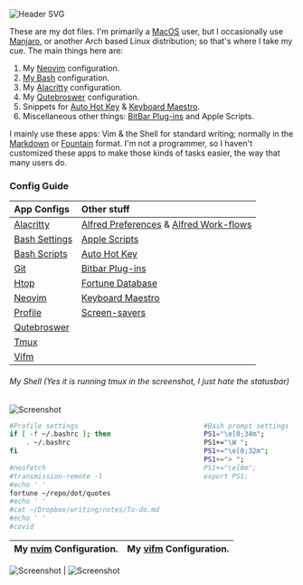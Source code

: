 ![Header SVG](https://makccr.github.io/images/github-header.svg)

These are my dot files. I'm primarily a [MacOS](https://www.apple.com/macos/) user, but I occasionally use [Manjaro](https://manjaro.org/), or another Arch based Linux distribution; so that's where I take my cue. The main things here are: 

1. My [Neovim](https://neovim.io/) configuration. 
2. [My Bash](https://www.gnu.org/software/bash/) configuration.
3. My [Alacritty](https://github.com/alacritty/alacritty) configuration.
4. My [Qutebroswer](https://qutebrowser.org/) configuration.
5. Snippets for [Auto Hot Key](https://www.autohotkey.com/) & [Keyboard Maestro](https://www.keyboardmaestro.com/main/). 
6. Miscellaneous other things: [BitBar Plug-ins](https://getbitbar.com/) and Apple Scripts. 

I mainly use these apps: Vim & the Shell for standard writing; normally in the [Markdown](https://www.markdownguide.org/) or [Fountain](https://fountain.io/) format. I'm not a programmer, so I haven't customized these apps to make those kinds of tasks easier, the way that many users do. 

### Config Guide
App Configs| Other stuff
 :-- | :---------- 
[Alacritty](https://github.com/makccr/dot/blob/master/.config/alacritty/alacritty.yml) | [Alfred Preferences](https://github.com/makccr/dot/tree/master/misc/alfred-workflows/Alfred.alfredpreferences) & [Alfred Work-flows](https://github.com/makccr/dot/tree/master/misc/alfred-workflows) 
[Bash Settings](https://github.com/makccr/dot/tree/master/.bashrc) | [Apple Scripts](https://github.com/makccr/dot/tree/master/misc/apple-scripts) 
[Bash Scripts](https://github.com/makccr/dot/tree/master/.bin) | [Auto Hot Key](https://github.com/makccr/dot/blob/master/misc/snippets/ahk/ahk.ahk) 
[Git](https://github.com/makccr/dot/blob/master/.gitconfig) | [Bitbar Plug-ins](https://github.com/makccr/dot/tree/master/misc/bitbar) 
[Htop](https://github.com/makccr/dot/blob/master/.config/htop/htoprc) | [Fortune Database](https://github.com/makccr/dot/blob/master/quotes) 
[Neovim](https://github.com/makccr/dot/blob/master/.config/nvim/init.vim) | [Keyboard Maestro](https://github.com/makccr/dot/blob/master/misc/snippets/keyboardMaestro.kmsync) 
[Profile](https://github.com/makccr/dot/tree/master/.profile) | [Screen-savers](https://github.com/makccr/dot/tree/master/misc/macOS/screensavers) 
[Qutebroswer](https://github.com/makccr/dot/tree/master/.qutebrowser) |  
 [Tmux](https://github.com/makccr/dot/tree/master/.tmux.conf) |  
 [Vifm](https://github.com/makccr/dot/tree/master/.config/vifm) | 

###### My Shell (Yes it is running tmux in the screenshot, I just hate the statusbar)
![Screenshot](https://raw.githubusercontent.com/makccr/dotProfiles/master/images/profile.jpg)

```bash
#Profile settings                               #Bash prompt settings
if [ -f ~/.bashrc ]; then                       PS1="\e[0;34m";
    . ~/.bashrc                                 PS1+="\W ";
fi                                              PS1+="\e[0;32m";
                                                PS1+="> ";
#neofetch                                       PS1+="\e[0m";
#transmission-remote -l                         export PS1;
#echo ' '
fortune ~/repo/dot/quotes
#echo ' '
#cat ~/Dropbox/writing/notes/To-do.md       
#echo ' '
#covid
```
**My [nvim](https://github.com/neovim/neovim) Configuration.** | **My [vifm](https://github.com/vifm/vifm) Configuration.**
---------- | -------------------

![Screenshot](https://raw.githubusercontent.com/makccr/dotProfiles/master/images/vim.jpg) | ![Screenshot](https://raw.githubusercontent.com/makccr/dotProfiles/master/images/vifm.jpg)
